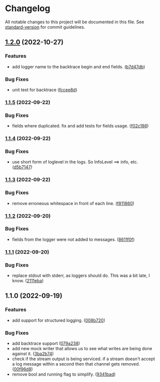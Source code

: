 # Changelog

All notable changes to this project will be documented in this file. See [standard-version](https://github.com/conventional-changelog/standard-version) for commit guidelines.

## [1.2.0](https://github.com/Celerway/chainsaw/compare/v1.1.5...v1.2.0) (2022-10-27)


### Features

* add logger name to the backtrace begin and end fields. ([b7d47db](https://github.com/Celerway/chainsaw/commit/b7d47db9c4fe119f69c05168309a17b60d3d4bd7))


### Bug Fixes

* unit test for backtrace ([fccee8d](https://github.com/Celerway/chainsaw/commit/fccee8dd924f8bae9aec48e67f0a5ca0b432a838))

### [1.1.5](https://github.com/Celerway/chainsaw/compare/v1.1.4...v1.1.5) (2022-09-22)


### Bug Fixes

* fields where duplicated. fix and add tests for fields usage. ([f02c186](https://github.com/Celerway/chainsaw/commit/f02c1869de96c2d094eff7f4a22a2cfc4cc9766f))

### [1.1.4](https://github.com/Celerway/chainsaw/compare/v1.1.3...v1.1.4) (2022-09-22)


### Bug Fixes

* use short form of loglevel in the logs. So InfoLevel ==> info, etc. ([d5b7147](https://github.com/Celerway/chainsaw/commit/d5b7147c82e8ea4bdcb38816b47e344dc23300eb))

### [1.1.3](https://github.com/Celerway/chainsaw/compare/v1.1.2...v1.1.3) (2022-09-22)


### Bug Fixes

* remove erroneous whitespace in front of each line. ([f811860](https://github.com/Celerway/chainsaw/commit/f8118605974bc25a2d23c47784292492cfec45e0))

### [1.1.2](https://github.com/Celerway/chainsaw/compare/v1.1.1...v1.1.2) (2022-09-20)


### Bug Fixes

* fields from the logger were not added to messages. ([8611f0f](https://github.com/Celerway/chainsaw/commit/8611f0f5917d574d7c5f136f0476db33de4f4146))

### [1.1.1](https://github.com/Celerway/chainsaw/compare/v1.1.0...v1.1.1) (2022-09-20)


### Bug Fixes

* replace stdout with stderr, as loggers should do. This was a bit late, I know. ([2111eba](https://github.com/Celerway/chainsaw/commit/2111eba2fc48a270034792a34f03394acbcf10c6))

## 1.1.0 (2022-09-19)


### Features

* add support for structured logging. ([008b720](https://github.com/Celerway/chainsaw/commit/008b7204929c647727dbf33bab8244300b53bed6))


### Bug Fixes

* add backtrace support ([079a238](https://github.com/Celerway/chainsaw/commit/079a23830e3f156a92839476bb9206502d4d8350))
* add new mock writer that allows us to see what writes are being done against it. ([3ba2b74](https://github.com/Celerway/chainsaw/commit/3ba2b74f9af479b241fb943488655ef619690954))
* check if the stream output is being serviced. if a stream doesn't accept a log message within a second then that channel gets removed. ([00f96d8](https://github.com/Celerway/chainsaw/commit/00f96d8cba1eac0a8f14bea92d13d841e52b9c56))
* remove bool and running flag to simplify. ([9341bad](https://github.com/Celerway/chainsaw/commit/9341bad081c23d83bb085e905a7b4c66d7575eae))
